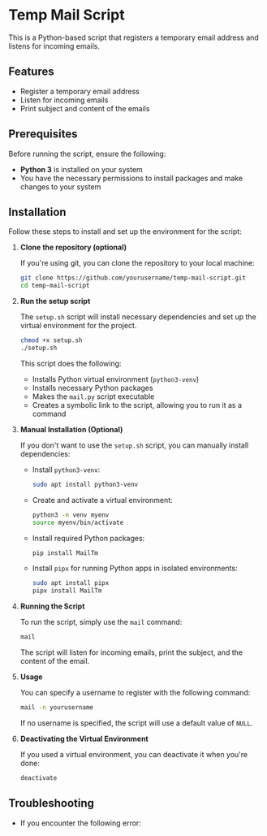# Temp Mail Script

This is a Python-based script that registers a temporary email address and listens for incoming emails.

## Features
- Register a temporary email address
- Listen for incoming emails
- Print subject and content of the emails

## Prerequisites

Before running the script, ensure the following:

- **Python 3** is installed on your system
- You have the necessary permissions to install packages and make changes to your system

## Installation

Follow these steps to install and set up the environment for the script:

1. **Clone the repository (optional)**

    If you're using git, you can clone the repository to your local machine:

    ```bash
    git clone https://github.com/yourusername/temp-mail-script.git
    cd temp-mail-script
    ```

2. **Run the setup script**

    The `setup.sh` script will install necessary dependencies and set up the virtual environment for the project.

    ```bash
    chmod +x setup.sh
    ./setup.sh
    ```

    This script does the following:
    - Installs Python virtual environment (`python3-venv`)
    - Installs necessary Python packages
    - Makes the `mail.py` script executable
    - Creates a symbolic link to the script, allowing you to run it as a command

3. **Manual Installation (Optional)**

    If you don't want to use the `setup.sh` script, you can manually install dependencies:

    - Install `python3-venv`:
      ```bash
      sudo apt install python3-venv
      ```

    - Create and activate a virtual environment:
      ```bash
      python3 -m venv myenv
      source myenv/bin/activate
      ```

    - Install required Python packages:
      ```bash
      pip install MailTm
      ```

    - Install `pipx` for running Python apps in isolated environments:
      ```bash
      sudo apt install pipx
      pipx install MailTm
      ```

4. **Running the Script**

    To run the script, simply use the `mail` command:

    ```bash
    mail
    ```

    The script will listen for incoming emails, print the subject, and the content of the email.

5. **Usage**

    You can specify a username to register with the following command:

    ```bash
    mail -n yourusername
    ```

    If no username is specified, the script will use a default value of `NULL`.

6. **Deactivating the Virtual Environment**

    If you used a virtual environment, you can deactivate it when you're done:

    ```bash
    deactivate
    ```

## Troubleshooting

- If you encounter the following error:
